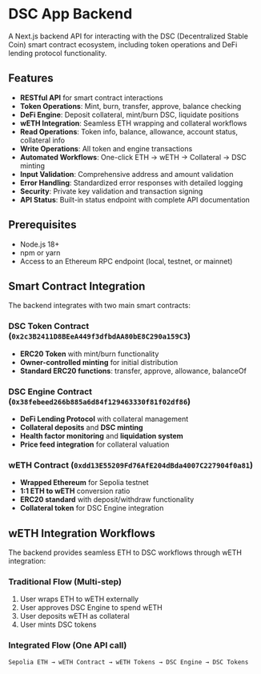 # DSC App Backend

A Next.js backend API for interacting with the DSC (Decentralized Stable Coin) smart contract ecosystem, including token operations and DeFi lending protocol functionality.

## Features

- **RESTful API** for smart contract interactions
- **Token Operations**: Mint, burn, transfer, approve, balance checking
- **DeFi Engine**: Deposit collateral, mint/burn DSC, liquidate positions
- **wETH Integration**: Seamless ETH wrapping and collateral workflows
- **Read Operations**: Token info, balance, allowance, account status, collateral info
- **Write Operations**: All token and engine transactions
- **Automated Workflows**: One-click ETH → wETH → Collateral → DSC minting
- **Input Validation**: Comprehensive address and amount validation
- **Error Handling**: Standardized error responses with detailed logging
- **Security**: Private key validation and transaction signing
- **API Status**: Built-in status endpoint with complete API documentation

## Prerequisites

- Node.js 18+ 
- npm or yarn
- Access to an Ethereum RPC endpoint (local, testnet, or mainnet)

## Smart Contract Integration

The backend integrates with two main smart contracts:

### DSC Token Contract (`0x2c3B2411D8BEeA449f3dfbdAA80bE8C290a159C3`)
- **ERC20 Token** with mint/burn functionality
- **Owner-controlled minting** for initial distribution
- **Standard ERC20 functions**: transfer, approve, allowance, balanceOf

### DSC Engine Contract (`0x38febeed266b885a6d84f129463330f81f02df86`)
- **DeFi Lending Protocol** with collateral management
- **Collateral deposits** and **DSC minting**
- **Health factor monitoring** and **liquidation system**
- **Price feed integration** for collateral valuation

### wETH Contract (`0xdd13E55209Fd76AfE204dBda4007C227904f0a81`)
- **Wrapped Ethereum** for Sepolia testnet
- **1:1 ETH to wETH** conversion ratio
- **ERC20 standard** with deposit/withdraw functionality
- **Collateral token** for DSC Engine integration

## wETH Integration Workflows

The backend provides seamless ETH to DSC workflows through wETH integration:

### Traditional Flow (Multi-step)
1. User wraps ETH to wETH externally
2. User approves DSC Engine to spend wETH
3. User deposits wETH as collateral
4. User mints DSC tokens

### Integrated Flow (One API call)
```
Sepolia ETH → wETH Contract → wETH Tokens → DSC Engine → DSC Tokens
```